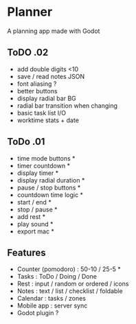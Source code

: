 # Planner
A planning app made with Godot

## ToDO .02

- add double digits <10
- save / read notes JSON
- font aliasing ?
- better buttons
- display radial bar BG
- radial bar transition when changing
- basic task list I/O
- worktime stats + date

## ToDo .01
- time mode buttons *
- timer countdown *
- display timer *
- display radial duration *
- pause / stop buttons *
- countdown time logic *
- start / end *
- stop / pause *
- add rest *
- play sound *
- export mac *


## Features
- Counter (pomodoro) : 50-10 / 25-5 *
- Tasks : ToDo / Doing / Done
- Rest : input / random or ordered / icons
- Notes : text / list / checklist / foldable
- Calendar : tasks / zones
- Mobile app : server sync
- Godot plugin ?
